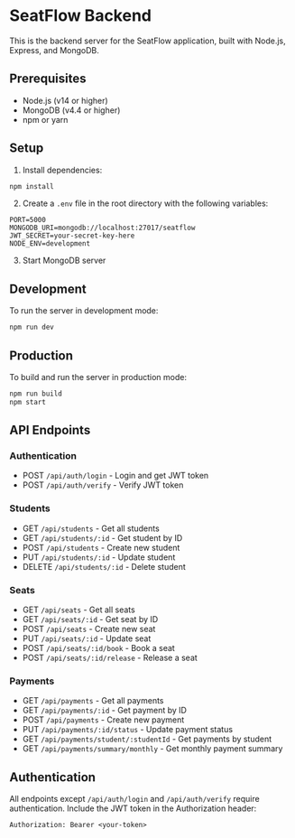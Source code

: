 # SeatFlow Backend

This is the backend server for the SeatFlow application, built with Node.js, Express, and MongoDB.

## Prerequisites

- Node.js (v14 or higher)
- MongoDB (v4.4 or higher)
- npm or yarn

## Setup

1. Install dependencies:
```bash
npm install
```

2. Create a `.env` file in the root directory with the following variables:
```
PORT=5000
MONGODB_URI=mongodb://localhost:27017/seatflow
JWT_SECRET=your-secret-key-here
NODE_ENV=development
```

3. Start MongoDB server

## Development

To run the server in development mode:
```bash
npm run dev
```

## Production

To build and run the server in production mode:
```bash
npm run build
npm start
```

## API Endpoints

### Authentication
- POST `/api/auth/login` - Login and get JWT token
- POST `/api/auth/verify` - Verify JWT token

### Students
- GET `/api/students` - Get all students
- GET `/api/students/:id` - Get student by ID
- POST `/api/students` - Create new student
- PUT `/api/students/:id` - Update student
- DELETE `/api/students/:id` - Delete student

### Seats
- GET `/api/seats` - Get all seats
- GET `/api/seats/:id` - Get seat by ID
- POST `/api/seats` - Create new seat
- PUT `/api/seats/:id` - Update seat
- POST `/api/seats/:id/book` - Book a seat
- POST `/api/seats/:id/release` - Release a seat

### Payments
- GET `/api/payments` - Get all payments
- GET `/api/payments/:id` - Get payment by ID
- POST `/api/payments` - Create new payment
- PUT `/api/payments/:id/status` - Update payment status
- GET `/api/payments/student/:studentId` - Get payments by student
- GET `/api/payments/summary/monthly` - Get monthly payment summary

## Authentication

All endpoints except `/api/auth/login` and `/api/auth/verify` require authentication. Include the JWT token in the Authorization header:

```
Authorization: Bearer <your-token>
``` 